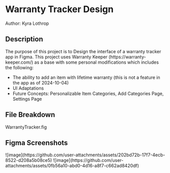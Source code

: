 <h1>Warranty Tracker Design</h1>

Author: Kyra Lothrop

<h2>Description</h2>
The purpose of this project is to Design the interface of a warranty tracker app in Figma.
This project uses Warranty Keeper (https://warranty-keeper.com/) as a base with some personal modifications which includes the following:

+ The ability to add an item with lifetime warranty (this is not a feature in the app as of 2024-10-04)
+ UI Adaptations
+ Future Concepts: Personalizable Item Categories, Add Categories Page, Settings Page

<h2>File Breakdown</h2>
WarrantyTracker.fig

<h2>Figma Screenshots</h2>
![image](https://github.com/user-attachments/assets/202bd72b-17f7-4ecb-8522-d208a5b08ce5)
![image](https://github.com/user-attachments/assets/0fb56a10-abd0-4d16-a8f7-c662ad8420df)


